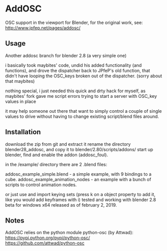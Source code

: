 # AddOSC
OSC support in the viewport for Blender, 
for the original work, see: http://www.jpfep.net/pages/addosc/

## Usage
Another addosc branch for blender 2.8 (a very simple one)

i basically took maybites' code, undid his added functionality (and functions),
and drove the dispatcher back to JPfeP's old function,
that didn't have looping the OSC_keys broken out of the dispatcher. (sorry about that maybites)

nothing special, i just needed this quick and drty hack for myself,
as maybites' fork gave me script errors trying to start a server with OSC_key values in place

it may help someone out there that want to simply control a couple of single values to drive without having to change existing script/blend files around.

## Installation

download the zip from git and extract it
rename the directory blender28_addosc, and copy it to blender/2.80/scripts/addons/
start up blender, find and enable the addon (addosc_foul).

in the /example/ directory there are 2 .blend files:

addosc_example_simple.blend - a simple example, with 9 bindings to a cube.
addosc_example_animation_nodes - an example with a bunch of scripts to control animation nodes.

or just use and import keying sets (press k on a object property to add it, like you would add keyframes with i)
tested and working with blender 2.8 beta for windows x64 released as of february 2, 2019.

## Notes

AddOSC relies on the python module python-osc (by Attwad): 
https://pypi.python.org/pypi/python-osc/
https://github.com/attwad/python-osc
